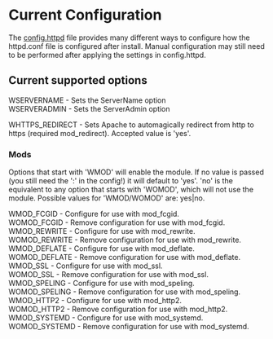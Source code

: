 # Current Configuration
The [config.httpd](configs/httpd/config.httpd) file provides many different ways to configure how the httpd.conf file is configured after install. Manual configuration may still need to be performed after applying the settings in config.httpd.<br/>

## Current supported options
WSERVERNAME - Sets the ServerName option<br/>
WSERVERADMIN - Sets the ServerAdmin option<br/>

WHTTPS_REDIRECT - Sets Apache to automagically redirect from http to https (required mod_redirect). Accepted value is 'yes'.<br/>

### Mods
Options that start with 'WMOD' will enable the module. If no value is passed (you still need the ':' in the config!) it will default to 'yes'. 'no' is the equivalent to any option that starts with 'WOMOD', which will not use the module. Possible values for 'WMOD/WOMOD' are: yes|no.<br/>

WMOD_FCGID - Configure for use with mod_fcgid.<br/>
WOMOD_FCGID - Remove configuration for use with mod_fcgid.<br/>
WMOD_REWRITE - Configure for use with mod_rewrite.<br/>
WOMOD_REWRITE - Remove configuration for use with mod_rewrite.<br/>
WMOD_DEFLATE - Configure for use with mod_deflate.<br/>
WOMOD_DEFLATE - Remove configuration for use with mod_deflate.<br/>
WMOD_SSL - Configure for use with mod_ssl.<br/>
WOMOD_SSL - Remove configuration for use with mod_ssl.<br/>
WMOD_SPELING - Configure for use with mod_speling.<br/>
WOMOD_SPELING - Remove configuration for use with mod_speling.<br/>
WMOD_HTTP2 - Configure for use with mod_http2.<br/>
WOMOD_HTTP2 - Remove configuration for use with mod_http2.<br/>
WMOD_SYSTEMD - Configure for use with mod_systemd.<br/>
WOMOD_SYSTEMD - Remove configuration for use with mod_systemd.<br/>

